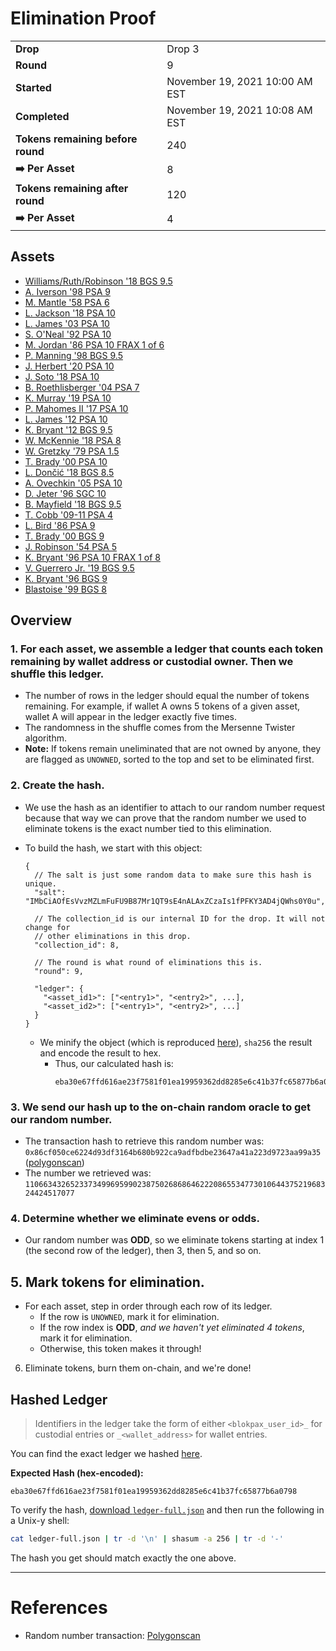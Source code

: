 # Elimination Proof

|||
|---|---|
| **Drop** | Drop 3 |
| **Round** | 9 |
| **Started** | November 19, 2021 10:00 AM EST |
| **Completed** | November 19, 2021 10:08 AM EST |
| **Tokens remaining before round** | 240 |
| **➡️  Per Asset** | 8 |
| **Tokens remaining after round** | 120 |
| **➡️  Per Asset** | 4 |

## Assets

- [Williams/Ruth/Robinson &#039;18 BGS 9.5](asset-263.md)
- [A. Iverson &#039;98 PSA 9](asset-264.md)
- [M. Mantle &#039;58 PSA 6](asset-265.md)
- [L. Jackson &#039;18 PSA 10](asset-266.md)
- [L. James &#039;03 PSA 10](asset-267.md)
- [S. O&#039;Neal &#039;92 PSA 10](asset-268.md)
- [M. Jordan &#039;86 PSA 10 FRAX 1 of 6](asset-269.md)
- [P. Manning &#039;98 BGS 9.5](asset-270.md)
- [J. Herbert &#039;20 PSA 10](asset-271.md)
- [J. Soto &#039;18 PSA 10](asset-272.md)
- [B. Roethlisberger &#039;04 PSA 7](asset-273.md)
- [K. Murray &#039;19 PSA 10](asset-274.md)
- [P. Mahomes II &#039;17 PSA 10](asset-275.md)
- [L. James &#039;12 PSA 10](asset-276.md)
- [K. Bryant &#039;12 BGS 9.5](asset-277.md)
- [W. McKennie &#039;18 PSA 8](asset-278.md)
- [W. Gretzky &#039;79 PSA 1.5](asset-279.md)
- [T. Brady &#039;00 PSA 10](asset-280.md)
- [L. Dončić &#039;18 BGS 8.5](asset-281.md)
- [A. Ovechkin &#039;05 PSA 10](asset-282.md)
- [D. Jeter &#039;96 SGC 10](asset-283.md)
- [B. Mayfield &#039;18 BGS 9.5](asset-284.md)
- [T. Cobb &#039;09-11 PSA 4](asset-285.md)
- [L. Bird &#039;86 PSA 9](asset-286.md)
- [T. Brady &#039;00 BGS 9](asset-287.md)
- [J. Robinson &#039;54 PSA 5](asset-288.md)
- [K. Bryant &#039;96 PSA 10 FRAX 1 of 8](asset-289.md)
- [V. Guerrero Jr. &#039;19 BGS 9.5](asset-290.md)
- [K. Bryant &#039;96 BGS 9](asset-291.md)
- [Blastoise &#039;99 BGS 8](asset-292.md)

## Overview

### 1. For each asset, we assemble a ledger that counts each token remaining by wallet address or custodial owner. Then we shuffle this ledger.
- The number of rows in the ledger should equal the number of tokens remaining. For example, if wallet A owns 5 tokens of a given asset, wallet A will appear in the ledger exactly five times.
- The randomness in the shuffle comes from the Mersenne Twister algorithm.
- **Note:** If tokens remain uneliminated that are not owned by anyone, they are flagged as `UNOWNED`, sorted to the top and set to be eliminated first.

### 2. Create the hash.
- We use the hash as an identifier to attach to our random number request because that way we can prove that the random number we used to eliminate tokens is the exact number tied to this elimination.
- To build the hash, we start with this object:
  ```jsonc
  {
    // The salt is just some random data to make sure this hash is unique.
    "salt": "IMbCiAOfEsVvzMZLmFuFU9B87Mr1QT9sE4nALAxZCzaIs1fPFKY3AD4jQWhs0Y0u",

    // The collection_id is our internal ID for the drop. It will not change for
    // other eliminations in this drop.
    "collection_id": 8,

    // The round is what round of eliminations this is.
    "round": 9,

    "ledger": {
      "<asset_id1>": ["<entry1>", "<entry2>", ...],
      "<asset_id2>": ["<entry1>", "<entry2>", ...]
    }
  }
  ```

  - We minify the object (which is reproduced [here][ledger_full]), `sha256` the result and encode the result to hex.
    - Thus, our calculated hash is:
      ```plain
      eba30e67ffd616ae23f7581f01ea19959362dd8285e6c41b37fc65877b6a0798
      ```

### 3. We send our hash up to the on-chain random oracle to get our random number.
  - The transaction hash to retrieve this random number was: `0x86cf050ce6224d93df3164b680b922ca9adfbdbe23647a41a223d9723aa99a35` ([polygonscan][random_txn])
  - The number we retrieved was: `110663432652337349969599023875026868646222086553477301064437521968324424517077`

### 4. Determine whether we eliminate evens or odds.
  
  - Our random number was **ODD**, so we eliminate tokens starting at index 1 (the second row of the ledger), then 3, then 5, and so on.
  
## 5. Mark tokens for elimination.
  - For each asset, step in order through each row of its ledger.
    - If the row is `UNOWNED`, mark it for elimination.
    - If the row index is **ODD**, _and we haven't yet eliminated 4 tokens_, mark it for elimination.
    - Otherwise, this token makes it through!

6. Eliminate tokens, burn them on-chain, and we're done!

## Hashed Ledger

> Identifiers in the ledger take the form of either `<blokpax_user_id>_` for custodial entries or `_<wallet_address>` for wallet entries.

You can find the exact ledger we hashed [here][ledger_full].

**Expected Hash (hex-encoded):**
```
eba30e67ffd616ae23f7581f01ea19959362dd8285e6c41b37fc65877b6a0798
```

To verify the hash, [download `ledger-full.json`][ledger_full] and then run the following in a Unix-y shell:

```bash
cat ledger-full.json | tr -d '\n' | shasum -a 256 | tr -d '-'
```

The hash you get should match exactly the one above.

---

# References

- Random number transaction: [Polygonscan][random_txn]

[random_txn]: https://polygonscan.com/tx/0x86cf050ce6224d93df3164b680b922ca9adfbdbe23647a41a223d9723aa99a35
[ledger_full]: ledger-full.json

